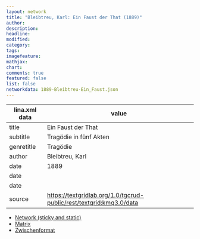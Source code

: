 ```yaml
---
layout: network
title: "Bleibtreu, Karl: Ein Faust der That (1889)"
author:
description:
headline:
modified:
category:
tags:
imagefeature: 
mathjax: 
chart: 
comments: true
featured: false
list: false
networkdata: 1889-Bleibtreu-Ein_Faust.json
---
```

lina.xml data  | value
------------- | -------------
title|Ein Faust der That
subtitle|Tragödie in fünf Akten
genretitle|Tragödie
author|Bleibtreu, Karl
date|1889
date|
date|
source|https://textgridlab.org/1.0/tgcrud-public/rest/textgrid:kmq3.0/data


* [Network (sticky and static)](/network322)
* [Matrix](/matrix322)
* [Zwischenformat](/lina322 )
